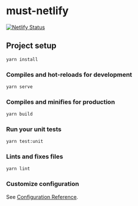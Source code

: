 # must-netlify

[![Netlify Status](https://api.netlify.com/api/v1/badges/efd70f72-6037-4c9e-9c3a-5d6bf1decc72/deploy-status)](https://must-kubotama.netlify.com/)

## Project setup

```markdown
yarn install
```

### Compiles and hot-reloads for development

```markdown
yarn serve
```

### Compiles and minifies for production

```markdown
yarn build
```

### Run your unit tests

```markdown
yarn test:unit
```

### Lints and fixes files

```markdown
yarn lint
```

### Customize configuration

See [Configuration Reference](https://cli.vuejs.org/config/).

